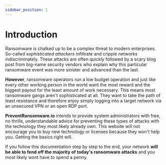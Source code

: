 ```yaml
---
sidebar_position: 1
---
```


# Introduction
Ransomware is chalked up to be a complex threat to modern enterprises. So-called _sophisticated attackers_ infiltrate and cripple networks indiscriminately. These attacks are often quickly followed by a scary blog post from big-name security vendors who explain why this particular ransomware event was more sinister and advanced than the last.

**However**, ransomware operators run a low budget operation and just like every other working person in the world want the most reward and the biggest payout for the least amount of work necessary. 
This means most ransomware gangs aren't sophisticated at all. They want to take the path of least resistance and therefore enjoy simply logging into a target network via an unsecured VPN or an open RDP port. 

**PreventRansomware.io** intends to provide system administrators with free, no thrills, understandable advice for preventing these types of attacks with the technology they most likely already own. This website will not encourage you to buy new technology or licenses because they won't help you. Getting the basics right will. 

If you follow this documentation step by step to the end, your network **will be able to fend off the majority of today's ransomware attacks** and you most likely wont have to spend a penny.



